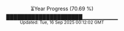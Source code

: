 <p align="center">
⏳Year Progress (70.69 %)<br>
█████████████████████▁▁▁▁▁▁▁▁▁ <br>
<sub>Updated: Tue, 16 Sep 2025 00:12:02 GMT</sub>
</p>

